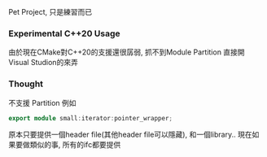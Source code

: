 Pet Project, 只是練習而已

### Experimental C++20 Usage

由於現在CMake對C++20的支援還很孱弱, 抓不到Module Partition
直接開Visual Studion的來弄

### Thought

不支援 Partition
例如
``` cpp
export module small:iterator:pointer_wrapper;
```

原本只要提供一個header file(其他header file可以隱藏), 和一個library..
現在如果要做類似的事, 所有的ifc都要提供
